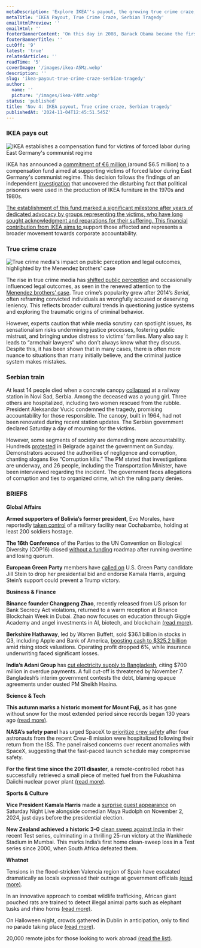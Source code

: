 ```yaml
---
metaDescription: 'Explore IKEA''s payout, the growing true crime craze, and Serbia''s latest tragedy. A mix of news and culture.'
metaTitle: 'IKEA Payout, True Crime Craze, Serbian Tragedy'
emailHtmlPreview: ''
emailHtml: ''
footerBannerContent: 'On this day in 2008, Barack Obama became the first African American to be elected president of the United States.'
footerBannerTitle: ''
cutOff: '9'
latest: 'true'
relatedArticles: ''
readTime: '5'
coverImage: '/images/ikea-A5Mz.webp'
description: ''
slug: 'ikea-payout-true-crime-craze-serbian-tragedy'
author:
  name: ''
  picture: '/images/ikea-Y4Mz.webp'
status: 'published'
title: 'Nov 4: IKEA payout, True crime craze, Serbian tragedy'
publishedAt: '2024-11-04T12:45:51.545Z'
---
```


### IKEA pays out

![IKEA establishes a compensation fund for victims of forced labor during East Germany's communist regime](/images/ikea-k3NT.webp)

IKEA has announced a [commitment of €6 million ](https://edition.cnn.com/2024/11/03/europe/ikea-six-million-gdr-prisoners-intl/index.html#:~:text=Furniture%20giant%20IKEA%20has%20agreed,pressure%20other%20companies%20to%20follow.)(around $6.5 million) to a compensation fund aimed at supporting victims of forced labor during East Germany's communist regime. This decision follows the findings of an independent [investigation](https://www.cbsnews.com/news/ikea-to-release-report-on-east-german-forced-labor/) that uncovered the disturbing fact that political prisoners were used in the production of IKEA furniture in the 1970s and 1980s.

[The establishment of this fund marked a significant milestone after years of dedicated advocacy by groups representing the victims, who have long sought acknowledgment and reparations for their suffering. This financial contribution from IKEA aims to ](https://edition.cnn.com/2024/11/03/europe/ikea-six-million-gdr-prisoners-intl/index.html#:~:text=Furniture%20giant%20IKEA%20has%20agreed,pressure%20other%20companies%20to%20follow.)support those affected and represents a broader movement towards corporate accountability.

### True crime craze

![True crime media's impact on public perception and legal outcomes, highlighted by the Menendez brothers' case](/images/true-crime-s-popularity-U2Mj.webp)

The rise in true crime media has [shifted public perception](https://abcnews.go.com/Entertainment/wireStory/true-crimes-popularity-brings-real-change-defendants-society-115436113) and occasionally influenced legal outcomes, as seen in the renewed attention to the [Menendez brothers’ case](https://thestatetimes.com/2024/11/01/the-menendez-brothers-resentenced-and-possible-release-soon/). True crime’s popularity grew after 2014’s *Serial*, often reframing convicted individuals as wrongfully accused or deserving leniency. This reflects broader cultural trends in questioning justice systems and exploring the traumatic origins of criminal behavior.

However, experts caution that while media scrutiny can spotlight issues, its sensationalism risks undermining justice processes, fostering public mistrust, and bringing undue distress to victims’ families. Many also say it leads to “armchair lawyers” who don’t always know what they discuss. Despite this, it has been shown that in many cases, there is often more nuance to situations than many initially believe, and the criminal justice system makes mistakes.

### Serbian train

At least 14 people died when a concrete canopy [collapsed](https://www.bbc.com/news/articles/c9wrp7g05xro) at a railway station in Novi Sad, Serbia. Among the deceased was a young girl. Three others are hospitalized, including two women rescued from the rubble. President Aleksandar Vucic condemned the tragedy, promising accountability for those responsible. The canopy, built in 1964, had not been renovated during recent station updates. The Serbian government declared Saturday a day of mourning for the victims.

However, some segments of society are demanding more accountability. Hundreds [protested](https://www.reuters.com/world/europe/activists-rally-belgrade-protest-railway-station-disaster-2024-11-03/) in Belgrade against the government on Sunday. Demonstrators accused the authorities of negligence and corruption, chanting slogans like “Corruption kills.” The PM stated that investigations are underway, and 26 people, including the Transportation Minister, have been interviewed regarding the incident. The government faces allegations of corruption and ties to organized crime, which the ruling party denies.

### BRIEFS

**Global Affairs**

**Armed supporters of Bolivia’s former president**, Evo Morales, have reportedly [taken control](https://www.bbc.com/news/articles/c937kekx3nqo) of a military facility near Cochabamba, holding at least 200 soldiers hostage.

**The 16th Conference** of the Parties to the UN Convention on Biological Diversity (COP16) closed [without a funding](https://www.france24.com/en/environment/20241102-cop16-ends-no-agreement-funding-roadmpa-increase-protect-species) roadmap after running overtime and losing quorum.

**European Green Party** members have [called on](https://www.politico.eu/article/europes-greens-tell-jill-stein-to-pull-out-of-us-election-to-defeat-trump/) U.S. Green Party candidate Jill Stein to drop her presidential bid and endorse Kamala Harris, arguing Stein’s support could prevent a Trump victory.

**Business & Finance**

**Binance founder Changpeng Zhao**, recently released from US prison for Bank Secrecy Act violations, returned to a warm reception at Binance Blockchain Week in Dubai. Zhao now focuses on education through Giggle Academy and angel investments in AI, biotech, and blockchain [(read more)](https://www.coindesk.com/policy/2024/10/31/cz-talks-prison-new-educational-venture-at-first-public-appearance-since-release-from-us-jail/amp/).

**Berkshire Hathaway**, led by Warren Buffett, sold $36.1 billion in stocks in Q3, including Apple and Bank of America, [boosting cash to $325.2 billion](https://www.reuters.com/markets/us/berkshires-cash-sets-record-buffett-sells-apple-bofa-operating-profit-falls-2024-11-02/) amid rising stock valuations. Operating profit dropped 6%, while insurance underwriting faced significant losses.

**India’s Adani Group** has [cut electricity supply to Bangladesh](https://www.deccanherald.com/amp/story/business/companies/adani-will-stop-supplying-power-to-bangladesh-if-all-payments-not-cleared-by-november-7-report-3260320), citing $700 million in overdue payments. A full cut-off is threatened by November 7. Bangladesh’s interim government contests the debt, blaming opaque agreements under ousted PM Sheikh Hasina.

**Science & Tech**

**This autumn marks a historic moment for Mount Fuji,** as it has gone without snow for the most extended period since records began 130 years ago [(read more)](https://www.smithsonianmag.com/smart-news/japans-mount-fuji-has-now-remained-snowless-for-the-longest-time-in-its-130-year-record-180985366/).

**NASA’s safety panel** has urged SpaceX to [prioritize crew safety](https://gizmodo.com/nasa-tells-spacex-to-focus-safety-after-astronaut-hospitalizations-2000519391) after four astronauts from the recent Crew-8 mission were hospitalized following their return from the ISS. The panel raised concerns over recent anomalies with SpaceX, suggesting that the fast-paced launch schedule may compromise safety.

**For the first time since the 2011 disaster**, a remote-controlled robot has successfully retrieved a small piece of melted fuel from the Fukushima Daiichi nuclear power plant [(read more)](https://apnews.com/article/japan-fukushima-nuclear-melted-fuel-robot-d4bbfb543a0bbf9839ed2b33ea5ea969).

**Sports & Culture**

**Vice President Kamala Harris** made a [surprise guest appearance](https://www.bbc.com/news/articles/cx275g67gw6o) on Saturday Night Live alongside comedian Maya Rudolph on November 2, 2024, just days before the presidential election.

**New Zealand achieved a historic 3-0** [clean sweep against India](https://www.bbc.com/sport/cricket/articles/c4gvredxdwro) in their recent Test series, culminating in a thrilling 25-run victory at the Wankhede Stadium in Mumbai. This marks India’s first home clean-sweep loss in a Test series since 2000, when South Africa defeated them.

**Whatnot**

Tensions in the flood-stricken Valencia region of Spain have escalated dramatically as locals expressed their outrage at government officials [(read more)](https://www.politico.eu/article/furious-locals-pelt-spains-king-with-mud-during-visit-to-flood-zone/).

In an innovative approach to combat wildlife trafficking, African giant pouched rats are trained to detect illegal animal parts such as elephant tusks and rhino horns [(read more)](https://www.goodnewsnetwork.org/rats-with-tiny-backpacks-being-used-to-sniff-out-wildlife-smugglers-trafficking-in-animal-parts/).

On Halloween night, crowds gathered in Dublin in anticipation, only to find no parade taking place [(read more)](https://www.thrillist.com/news/nation/fake-dublin-halloween-parade-scam-website).

20,000 remote jobs for those looking to work abroad [(read the list)](https://www.thrillist.com/news/nation/digital-nomad-jobs-viral-list-reddit).